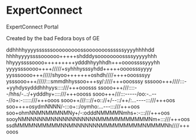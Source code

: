 # ExpertConnect
ExpertConnect Portal

Created by the bad Fedora boys of GE

ddhhhhyyyyssssssooooooooossooooooossssssyyyyhhhhdd
hhhhyyyyssssoooooo+++++shdddysoooooooossssyyyyyhhh
hhyyyssssoooo+++++++++ydddhhyyhhdh+++oooossssyyyhh
yyyysssoooo++++/////+syhhhysssyhdd+++++oooosssyyyy
yysssoooo+++/////shyoo+++++++oshdh////++++ooosssyy
ysssooo+++/////:::smmdhhyssoo+++sy/:////+++ooosssy
sssooo+++////:::-+yyhdysydddhhhyys::::///+++ooosss
ssooo+++///::::--/hhs/-..:/+ydddhy+::::///+++oooss
sooo+++///:::-----/oo:-..---//o+:-::::::///+++ooos
sooo++///::://+o:://+/--::/++/:...----:::///+++oos
soo++++osydmNNNN/-:::o+::/oymho:...---:::///+++oos
soo+ohmNNMNMMMNMNy+/-:odddNMMMMNmhs+:-:::///+++oos
sooyNMNNNNNMNNNNNNNNNNNNMMMMMMMMMMMNm+:::///+++oos
ssdMMMMNMMMMMNNMNNNNNNNMMMMMMMMMNMMMMNh////+++ooos
